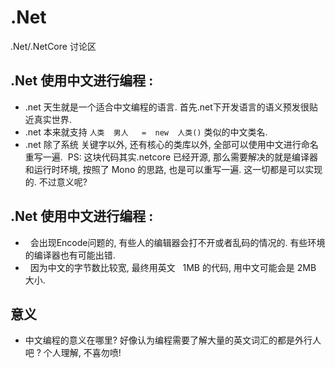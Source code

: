 # .Net

.Net/.NetCore 讨论区
 

## .Net 使用中文进行编程 :

-  .net 天生就是一个适合中文编程的语言. 首先.net下开发语言的语义预发很贴近真实世界.
-  .net 本来就支持   ``` 人类  男人   =  new  人类() ``` 类似的中文类名. 
-  .net  除了系统 关键字以外, 还有核心的类库以外, 全部可以使用中文进行命名重写一遍.  PS: 这块代码其实.netcore 已经开源, 那么需要解决的就是编译器和运行时环境, 按照了 Mono 的思路, 也是可以重写一遍. 这一切都是可以实现的. 不过意义呢? 

## .Net 使用中文进行编程 :

-   会出现Encode问题的, 有些人的编辑器会打不开或者乱码的情况的. 有些环境的编译器也有可能出错.
-   因为中文的字节数比较宽, 最终用英文   1MB 的代码, 用中文可能会是 2MB 大小.
 

## 意义

-  中文编程的意义在哪里?  好像认为编程需要了解大量的英文词汇的都是外行人吧 ? 个人理解, 不喜勿喷!
